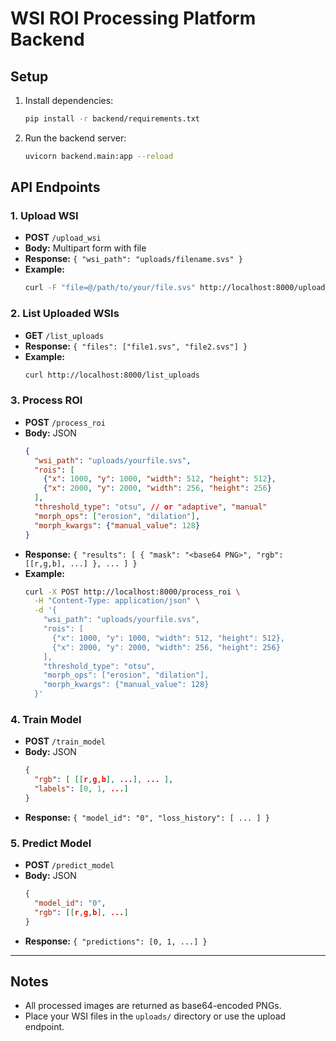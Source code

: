 # WSI ROI Processing Platform Backend

## Setup

1. Install dependencies:
   ```bash
   pip install -r backend/requirements.txt
   ```
2. Run the backend server:
   ```bash
   uvicorn backend.main:app --reload
   ```

## API Endpoints

### 1. Upload WSI
- **POST** `/upload_wsi`
- **Body:** Multipart form with file
- **Response:** `{ "wsi_path": "uploads/filename.svs" }`
- **Example:**
  ```bash
  curl -F "file=@/path/to/your/file.svs" http://localhost:8000/upload_wsi
  ```

### 2. List Uploaded WSIs
- **GET** `/list_uploads`
- **Response:** `{ "files": ["file1.svs", "file2.svs"] }`
- **Example:**
  ```bash
  curl http://localhost:8000/list_uploads
  ```

### 3. Process ROI
- **POST** `/process_roi`
- **Body:** JSON
  ```json
  {
    "wsi_path": "uploads/yourfile.svs",
    "rois": [
      {"x": 1000, "y": 1000, "width": 512, "height": 512},
      {"x": 2000, "y": 2000, "width": 256, "height": 256}
    ],
    "threshold_type": "otsu", // or "adaptive", "manual"
    "morph_ops": ["erosion", "dilation"],
    "morph_kwargs": {"manual_value": 128}
  }
  ```
- **Response:** `{ "results": [ { "mask": "<base64 PNG>", "rgb": [[r,g,b], ...] }, ... ] }`
- **Example:**
  ```bash
  curl -X POST http://localhost:8000/process_roi \
    -H "Content-Type: application/json" \
    -d '{
      "wsi_path": "uploads/yourfile.svs",
      "rois": [
        {"x": 1000, "y": 1000, "width": 512, "height": 512},
        {"x": 2000, "y": 2000, "width": 256, "height": 256}
      ],
      "threshold_type": "otsu",
      "morph_ops": ["erosion", "dilation"],
      "morph_kwargs": {"manual_value": 128}
    }'
  ```

### 4. Train Model
- **POST** `/train_model`
- **Body:** JSON
  ```json
  {
    "rgb": [ [[r,g,b], ...], ... ],
    "labels": [0, 1, ...]
  }
  ```
- **Response:** `{ "model_id": "0", "loss_history": [ ... ] }`

### 5. Predict Model
- **POST** `/predict_model`
- **Body:** JSON
  ```json
  {
    "model_id": "0",
    "rgb": [[r,g,b], ...]
  }
  ```
- **Response:** `{ "predictions": [0, 1, ...] }`

---

## Notes
- All processed images are returned as base64-encoded PNGs.
- Place your WSI files in the `uploads/` directory or use the upload endpoint. 